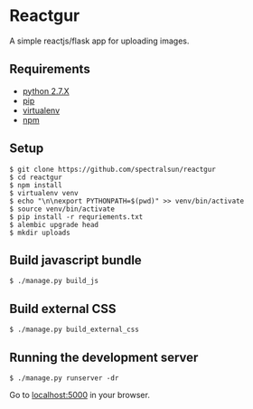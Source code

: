 # Reactgur

A simple reactjs/flask app for uploading images.

## Requirements

* [python 2.7.X](https://www.python.org/download/releases/2.7/)
* [pip](https://pip.pypa.io/en/stable/)
* [virtualenv](https://virtualenv.pypa.io/en/latest/)
* [npm](https://npmjs.com)

## Setup

    $ git clone https://github.com/spectralsun/reactgur
    $ cd reactgur
    $ npm install 
    $ virtualenv venv
    $ echo "\n\nexport PYTHONPATH=$(pwd)" >> venv/bin/activate
    $ source venv/bin/activate
    $ pip install -r requriements.txt
    $ alembic upgrade head
    $ mkdir uploads

## Build javascript bundle

    $ ./manage.py build_js

## Build external CSS

    $ ./manage.py build_external_css

## Running the development server

    $ ./manage.py runserver -dr

Go to [localhost:5000](http://localhost:5000) in your browser.